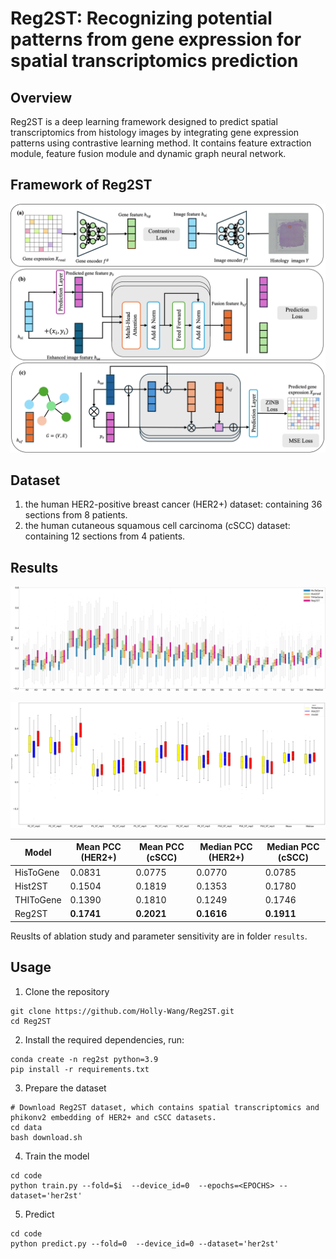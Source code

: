 # Reg2ST: Recognizing potential patterns from gene expression for spatial transcriptomics prediction

## Overview
Reg2ST is a deep learning framework designed to predict
spatial transcriptomics from histology images by integrating
gene expression patterns using contrastive learning method. It
contains feature extraction module, feature fusion module and
dynamic graph neural network.


## Framework of Reg2ST
![model](https://github.com/Holly-Wang/Reg2ST/blob/main/model.png)

## Dataset
1. the human HER2-positive breast cancer (HER2+) dataset: containing 36 sections from 8 patients.
2. the human cutaneous squamous cell carcinoma (cSCC) dataset: containing 12 sections from 4 patients.

## Results
![her2st result](https://github.com/Holly-Wang/Reg2ST/blob/main/result/res_her2st.png)

![cscc result](https://github.com/Holly-Wang/Reg2ST/blob/main/result/res_cscc.png)


| Model       | Mean PCC (HER2+) | Mean PCC (cSCC) | Median PCC (HER2+) | Median PCC (cSCC) |
|-------------|------------------|------------------|---------------------|---------------------|
| HisToGene   | 0.0831           | 0.0775           | 0.0770              | 0.0785              |
| Hist2ST     | 0.1504           | 0.1819           | 0.1353              | 0.1780              |
| THIToGene   | 0.1390           | 0.1810           | 0.1249              | 0.1746              |
| Reg2ST      | **0.1741**       |  **0.2021**      |  **0.1616**         |  **0.1911**         |

Reuslts of ablation study and parameter sensitivity are in  folder `results`.

## Usage
1. Clone the repository

```shell
git clone https://github.com/Holly-Wang/Reg2ST.git
cd Reg2ST
```

2. Install the required dependencies, run:
```shell
conda create -n reg2st python=3.9
pip install -r requirements.txt
```

3. Prepare the dataset
```shell
# Download Reg2ST dataset, which contains spatial transcriptomics and phikonv2 embedding of HER2+ and cSCC datasets.
cd data
bash download.sh
```

4. Train the model
```shell
cd code
python train.py --fold=$i  --device_id=0  --epochs=<EPOCHS> --dataset='her2st'
```
5. Predict
```shell
cd code
python predict.py --fold=0  --device_id=0 --dataset='her2st'
```


